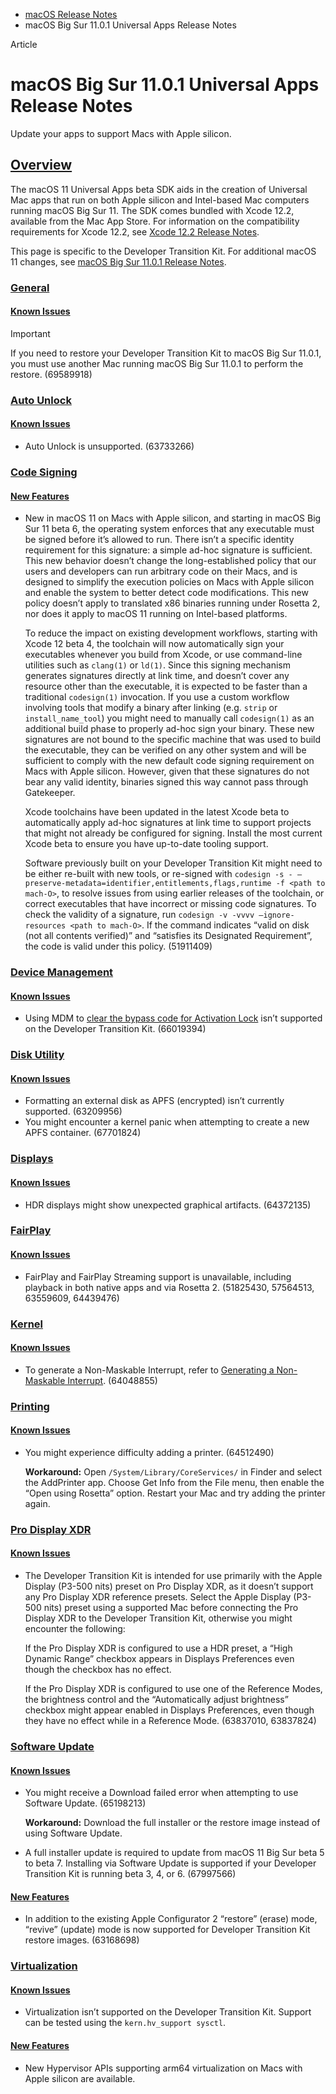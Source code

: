 - [macOS Release Notes](https://developer.apple.com/documentation/macos-release-notes)
- macOS Big Sur 11.0.1 Universal Apps Release Notes

Article

# macOS Big Sur 11.0.1 Universal Apps Release Notes

Update your apps to support Macs with Apple silicon.

## [Overview](https://developer.apple.com/documentation/macos-release-notes/macos-big-sur-11_0_1-universal-apps-release-notes#Overview)

The macOS 11 Universal Apps beta SDK aids in the creation of Universal Mac apps that run on both Apple silicon and Intel-based Mac computers running macOS Big Sur 11. The SDK comes bundled with Xcode 12.2, available from the Mac App Store. For information on the compatibility requirements for Xcode 12.2, see [Xcode 12.2 Release Notes](https://developer.apple.com/documentation/Xcode-Release-Notes/xcode-12_2-release-notes).

This page is specific to the Developer Transition Kit. For additional macOS 11 changes, see [macOS Big Sur 11.0.1 Release Notes](https://developer.apple.com/documentation/macos-release-notes/macos-big-sur-11_0_1-release-notes).

### [General](https://developer.apple.com/documentation/macos-release-notes/macos-big-sur-11_0_1-universal-apps-release-notes#General)

#### [Known Issues](https://developer.apple.com/documentation/macos-release-notes/macos-big-sur-11_0_1-universal-apps-release-notes#Known-Issues)

Important

If you need to restore your Developer Transition Kit to macOS Big Sur 11.0.1, you must use another Mac running macOS Big Sur 11.0.1 to perform the restore. (69589918)

### [Auto Unlock](https://developer.apple.com/documentation/macos-release-notes/macos-big-sur-11_0_1-universal-apps-release-notes#Auto-Unlock)

#### [Known Issues](https://developer.apple.com/documentation/macos-release-notes/macos-big-sur-11_0_1-universal-apps-release-notes#Known-Issues)

- Auto Unlock is unsupported. (63733266)

### [Code Signing](https://developer.apple.com/documentation/macos-release-notes/macos-big-sur-11_0_1-universal-apps-release-notes#Code-Signing)

#### [New Features](https://developer.apple.com/documentation/macos-release-notes/macos-big-sur-11_0_1-universal-apps-release-notes#New-Features)

- New in macOS 11 on Macs with Apple silicon, and starting in macOS Big Sur 11 beta 6, the operating system enforces that any executable must be signed before it’s allowed to run. There isn’t a specific identity requirement for this signature: a simple ad-hoc signature is sufficient. This new behavior doesn’t change the long-established policy that our users and developers can run arbitrary code on their Macs, and is designed to simplify the execution policies on Macs with Apple silicon and enable the system to better detect code modifications. This new policy doesn’t apply to translated x86 binaries running under Rosetta 2, nor does it apply to macOS 11 running on Intel-based platforms.

  To reduce the impact on existing development workflows, starting with Xcode 12 beta 4, the toolchain will now automatically sign your executables whenever you build from Xcode, or use command-line utilities such as `clang(1)` or `ld(1)`. Since this signing mechanism generates signatures directly at link time, and doesn’t cover any resource other than the executable, it is expected to be faster than a traditional `codesign(1)` invocation. If you use a custom workflow involving tools that modify a binary after linking (e.g. `strip` or `install_name_tool`) you might need to manually call `codesign(1)` as an additional build phase to properly ad-hoc sign your binary. These new signatures are not bound to the specific machine that was used to build the executable, they can be verified on any other system and will be sufficient to comply with the new default code signing requirement on Macs with Apple silicon. However, given that these signatures do not bear any valid identity, binaries signed this way cannot pass through Gatekeeper.

  Xcode toolchains have been updated in the latest Xcode beta to automatically apply ad-hoc signatures at link time to support projects that might not already be configured for signing. Install the most current Xcode beta to ensure you have up-to-date tooling support.

  Software previously built on your Developer Transition Kit might need to be either re-built with new tools, or re-signed with `codesign -s - —preserve-metadata=identifier,entitlements,flags,runtime -f <path to mach-O>`, to resolve issues from using earlier releases of the toolchain, or correct executables that have incorrect or missing code signatures. To check the validity of a signature, run `codesign -v -vvvv —ignore-resources <path to mach-O>`. If the command indicates “valid on disk (not all contents verified)” and “satisfies its Designated Requirement”, the code is valid under this policy. (51911409)

### [Device Management](https://developer.apple.com/documentation/macos-release-notes/macos-big-sur-11_0_1-universal-apps-release-notes#Device-Management)

#### [Known Issues](https://developer.apple.com/documentation/macos-release-notes/macos-big-sur-11_0_1-universal-apps-release-notes#Known-Issues)

- Using MDM to [clear the bypass code for Activation Lock](https://developer.apple.com/documentation/devicemanagement/clear_the_bypass_code_for_activation_lock) isn’t supported on the Developer Transition Kit. (66019394)

### [Disk Utility](https://developer.apple.com/documentation/macos-release-notes/macos-big-sur-11_0_1-universal-apps-release-notes#Disk-Utility)

#### [Known Issues](https://developer.apple.com/documentation/macos-release-notes/macos-big-sur-11_0_1-universal-apps-release-notes#Known-Issues)

- Formatting an external disk as APFS (encrypted) isn’t currently supported. (63209956)
- You might encounter a kernel panic when attempting to create a new APFS container. (67701824)

### [Displays](https://developer.apple.com/documentation/macos-release-notes/macos-big-sur-11_0_1-universal-apps-release-notes#Displays)

#### [Known Issues](https://developer.apple.com/documentation/macos-release-notes/macos-big-sur-11_0_1-universal-apps-release-notes#Known-Issues)

- HDR displays might show unexpected graphical artifacts. (64372135)

### [FairPlay](https://developer.apple.com/documentation/macos-release-notes/macos-big-sur-11_0_1-universal-apps-release-notes#FairPlay)

#### [Known Issues](https://developer.apple.com/documentation/macos-release-notes/macos-big-sur-11_0_1-universal-apps-release-notes#Known-Issues)

- FairPlay and FairPlay Streaming support is unavailable, including playback in both native apps and via Rosetta 2. (51825430, 57564513, 63559609, 64439476)

### [Kernel](https://developer.apple.com/documentation/macos-release-notes/macos-big-sur-11_0_1-universal-apps-release-notes#Kernel)

#### [Known Issues](https://developer.apple.com/documentation/macos-release-notes/macos-big-sur-11_0_1-universal-apps-release-notes#Known-Issues)

- To generate a Non-Maskable Interrupt, refer to [Generating a Non-Maskable Interrupt](https://developer.apple.com/documentation/kernel/generating_a_non-maskable_interrupt). (64048855)

### [Printing](https://developer.apple.com/documentation/macos-release-notes/macos-big-sur-11_0_1-universal-apps-release-notes#Printing)

#### [Known Issues](https://developer.apple.com/documentation/macos-release-notes/macos-big-sur-11_0_1-universal-apps-release-notes#Known-Issues)

- You might experience difficulty adding a printer. (64512490)

  **Workaround:** Open `/System/Library/CoreServices/` in Finder and select the AddPrinter app. Choose Get Info from the File menu, then enable the “Open using Rosetta” option. Restart your Mac and try adding the printer again.

### [Pro Display XDR](https://developer.apple.com/documentation/macos-release-notes/macos-big-sur-11_0_1-universal-apps-release-notes#Pro-Display-XDR)

#### [Known Issues](https://developer.apple.com/documentation/macos-release-notes/macos-big-sur-11_0_1-universal-apps-release-notes#Known-Issues)

- The Developer Transition Kit is intended for use primarily with the Apple Display (P3-500 nits) preset on Pro Display XDR, as it doesn’t support any Pro Display XDR reference presets. Select the Apple Display (P3-500 nits) preset using a supported Mac before connecting the Pro Display XDR to the Developer Transition Kit, otherwise you might encounter the following:

  If the Pro Display XDR is configured to use a HDR preset, a “High Dynamic Range” checkbox appears in Displays Preferences even though the checkbox has no effect.

  If the Pro Display XDR is configured to use one of the Reference Modes, the brightness control and the “Automatically adjust brightness” checkbox might appear enabled in Displays Preferences, even though they have no effect while in a Reference Mode. (63837010, 63837824)

### [Software Update](https://developer.apple.com/documentation/macos-release-notes/macos-big-sur-11_0_1-universal-apps-release-notes#Software-Update)

#### [Known Issues](https://developer.apple.com/documentation/macos-release-notes/macos-big-sur-11_0_1-universal-apps-release-notes#Known-Issues)

- You might receive a Download failed error when attempting to use Software Update. (65198213)

  **Workaround:** Download the full installer or the restore image instead of using Software Update.
- A full installer update is required to update from macOS 11 Big Sur beta 5 to beta 7. Installing via Software Update is supported if your Developer Transition Kit is running beta 3, 4, or 6. (67997566)

#### [New Features](https://developer.apple.com/documentation/macos-release-notes/macos-big-sur-11_0_1-universal-apps-release-notes#New-Features)

- In addition to the existing Apple Configurator 2 “restore” (erase) mode, “revive” (update) mode is now supported for Developer Transition Kit restore images. (63168698)

### [Virtualization](https://developer.apple.com/documentation/macos-release-notes/macos-big-sur-11_0_1-universal-apps-release-notes#Virtualization)

#### [Known Issues](https://developer.apple.com/documentation/macos-release-notes/macos-big-sur-11_0_1-universal-apps-release-notes#Known-Issues)

- Virtualization isn’t supported on the Developer Transition Kit. Support can be tested using the `kern.hv_support sysctl`.

#### [New Features](https://developer.apple.com/documentation/macos-release-notes/macos-big-sur-11_0_1-universal-apps-release-notes#New-Features)

- New Hypervisor APIs supporting arm64 virtualization on Macs with Apple silicon are available.
